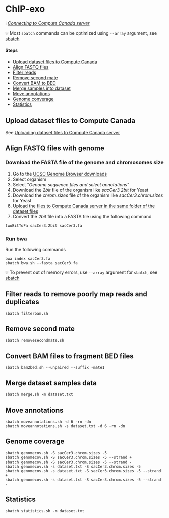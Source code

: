 # ChIP-exo

:information_source: *[Connecting to Compute Canada server](connect.md)*

:bulb: Most `sbatch` commands can be optimized using `--array` argument, see [sbatch](sbatch.md)

#### Steps

* [Upload dataset files to Compute Canada](upload)
* [Align FASTQ files](align)
* [Filter reads](filter)
* [Remove second mate](removesecondmate)
* [Convert BAM to BED](bam2bed)
* [Merge samples into dataset](merge)
* [Move annotations](moveannotations)
* [Genome converage](genomecov)
* [Statistics](statistics)

<a name="upload"/>

## Upload dataset files to Compute Canada

See [Uploading dataset files to Compute Canada server](upload.md)

<a name="align"/>

## Align FASTQ files with genome

### Download the FASTA file of the genome and chromosomes size

1. Go to the [UCSC Genome Browser downloads](http://hgdownload.soe.ucsc.edu/downloads.html)
2. Select organism
3. Select "*Genome sequence files and select annotations*"
4. Download the *2bit* file of the organism like *sacCer3.2bit* for Yeast
4. Download the *chrom.sizes* file of the organism like *sacCer3.chrom.sizes* for Yeast
5. [Upload the files to Compute Canada server in the same folder of the dataset files](upload.md)
6. Convert the *2bit* file into a FASTA file using the following command

```
twoBitToFa sacCer3.2bit sacCer3.fa
```

### Run bwa

Run the following commands

```
bwa index sacCer3.fa
sbatch bwa.sh --fasta sacCer3.fa
```

:bulb: To prevent out of memory errors, use `--array` argument for `sbatch`, see [sbatch](sbatch.md)

<a name="filter"/>

## Filter reads to remove poorly map reads and duplicates

```
sbatch filterbam.sh
```

<a name="removesecondmate"/>

## Remove second mate

```
sbatch removesecondmate.sh
```

<a name="bam2bed"/>

## Convert BAM files to fragment BED files

```
sbatch bam2bed.sh --unpaired --suffix -mate1
```

<a name="merge"/>

## Merge dataset samples data

```
sbatch merge.sh -m dataset.txt
```

<a name="moveannotations"/>

## Move annotations

```
sbatch moveannotations.sh -d 6 -rn -dn
sbatch moveannotations.sh -s dataset.txt -d 6 -rn -dn
```

<a name="genomecov"/>

## Genome coverage

```
sbatch genomecov.sh -S sacCer3.chrom.sizes -5
sbatch genomecov.sh -S sacCer3.chrom.sizes -5 --strand +
sbatch genomecov.sh -S sacCer3.chrom.sizes -5 --strand -
sbatch genomecov.sh -s dataset.txt -S sacCer3.chrom.sizes -5
sbatch genomecov.sh -s dataset.txt -S sacCer3.chrom.sizes -5 --strand +
sbatch genomecov.sh -s dataset.txt -S sacCer3.chrom.sizes -5 --strand -
```

<a name="statistics"/>

## Statistics

```
sbatch statistics.sh -m dataset.txt
```
